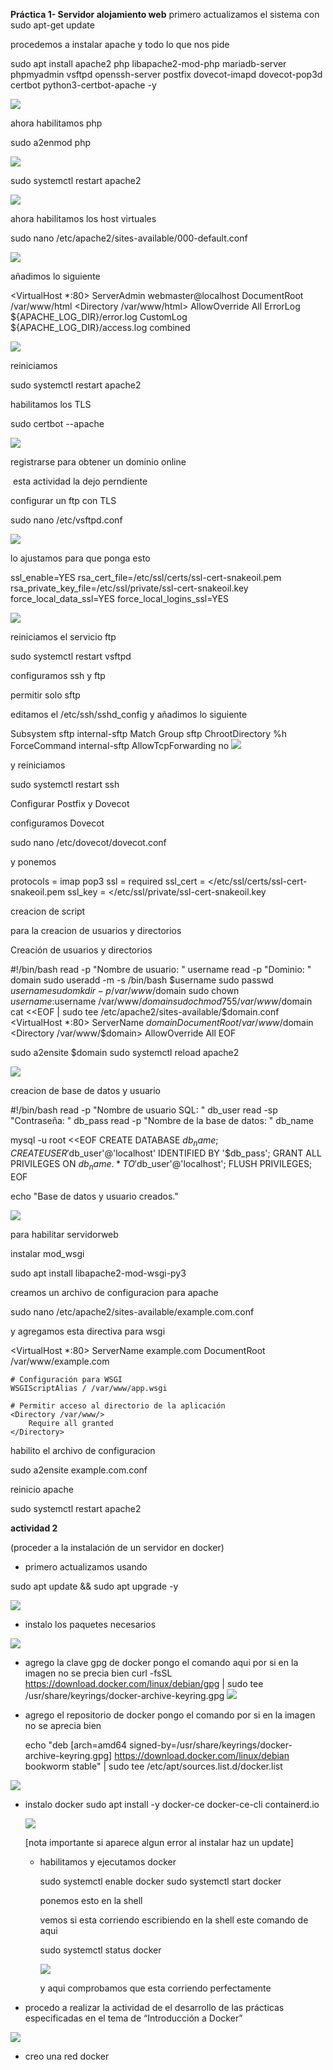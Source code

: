 **Práctica 1- Servidor alojamiento web**
primero actualizamos el sistema con
sudo apt-get update

procedemos a instalar apache y todo lo que nos pide

sudo apt install apache2 php libapache2-mod-php mariadb-server phpmyadmin vsftpd openssh-server postfix dovecot-imapd dovecot-pop3d certbot python3-certbot-apache -y

![](https://github.com/FlyFree624/ASIR-SREI/blob/main/tema0/imagenes/apaa.png)

ahora habilitamos php

sudo a2enmod php

![](https://github.com/FlyFree624/ASIR-SREI/blob/main/tema0/imagenes/apad.png)

sudo systemctl restart apache2

![](https://github.com/FlyFree624/ASIR-SREI/blob/main/tema0/imagenes/apdr.png)

ahora habilitamos los host virtuales

sudo nano /etc/apache2/sites-available/000-default.conf

![](https://github.com/FlyFree624/ASIR-SREI/blob/main/tema0/imagenes/hostq.png)

añadimos lo siguiente

<VirtualHost *:80>
    ServerAdmin webmaster@localhost
    DocumentRoot /var/www/html
    <Directory /var/www/html>
        AllowOverride All
    </Directory>
    ErrorLog ${APACHE_LOG_DIR}/error.log
    CustomLog ${APACHE_LOG_DIR}/access.log combined
</VirtualHost>

![](https://github.com/FlyFree624/ASIR-SREI/blob/main/tema0/imagenes/virtual.png)

reiniciamos

sudo systemctl restart apache2

habilitamos los TLS

sudo certbot --apache

![](https://github.com/FlyFree624/ASIR-SREI/blob/main/tema0/imagenes/tls.png)

registrarse para obtener un dominio online

![]() esta actividad la dejo perndiente

configurar un ftp con TLS

sudo nano /etc/vsftpd.conf

![](https://github.com/FlyFree624/ASIR-SREI/blob/main/tema0/imagenes/ftptls.png)

lo ajustamos para que ponga esto

ssl_enable=YES
rsa_cert_file=/etc/ssl/certs/ssl-cert-snakeoil.pem
rsa_private_key_file=/etc/ssl/private/ssl-cert-snakeoil.key
force_local_data_ssl=YES
force_local_logins_ssl=YES

![](https://github.com/FlyFree624/ASIR-SREI/blob/main/tema0/imagenes/confftp.png)

reiniciamos el servicio ftp

sudo systemctl restart vsftpd

configuramos ssh y ftp

permitir solo sftp

editamos el /etc/ssh/sshd_config y añadimos lo siguiente

Subsystem sftp internal-sftp
Match Group sftp
    ChrootDirectory %h
    ForceCommand internal-sftp
    AllowTcpForwarding no
![](https://github.com/FlyFree624/ASIR-SREI/blob/main/tema0/imagenes/winss.png)

y reiniciamos

sudo systemctl restart ssh

Configurar Postfix y Dovecot

configuramos Dovecot

sudo nano /etc/dovecot/dovecot.conf

y ponemos

protocols = imap pop3
ssl = required
ssl_cert = </etc/ssl/certs/ssl-cert-snakeoil.pem
ssl_key = </etc/ssl/private/ssl-cert-snakeoil.key

creacion de script

para la creacion de usuarios y directorios

Creación de usuarios y directorios

#!/bin/bash
read -p "Nombre de usuario: " username
read -p "Dominio: " domain
sudo useradd -m -s /bin/bash $username
sudo passwd $username
sudo mkdir -p /var/www/$domain
sudo chown $username:$username /var/www/$domain
sudo chmod 755 /var/www/$domain
cat <<EOF | sudo tee /etc/apache2/sites-available/$domain.conf
<VirtualHost *:80>
    ServerName $domain
    DocumentRoot /var/www/$domain
    <Directory /var/www/$domain>
        AllowOverride All
    </Directory>
</VirtualHost>
EOF

sudo a2ensite $domain
sudo systemctl reload apache2

![](https://github.com/FlyFree624/ASIR-SREI/blob/main/tema0/imagenes/usuydire.png)

creacion de base de datos y usuario

#!/bin/bash
read -p "Nombre de usuario SQL: " db_user
read -sp "Contraseña: " db_pass
read -p "Nombre de la base de datos: " db_name

mysql -u root <<EOF
CREATE DATABASE $db_name;
CREATE USER '$db_user'@'localhost' IDENTIFIED BY '$db_pass';
GRANT ALL PRIVILEGES ON $db_name.* TO '$db_user'@'localhost';
FLUSH PRIVILEGES;
EOF

echo "Base de datos y usuario creados."

![](https://github.com/FlyFree624/ASIR-SREI/blob/main/tema0/imagenes/bdyusu.png)

para habilitar servidorweb

instalar mod_wsgi

sudo apt install libapache2-mod-wsgi-py3

creamos un archivo de configuracion para apache

sudo nano /etc/apache2/sites-available/example.com.conf

y agregamos esta directiva para wsgi

<VirtualHost *:80>
    ServerName example.com
    DocumentRoot /var/www/example.com

    # Configuración para WSGI
    WSGIScriptAlias / /var/www/app.wsgi

    # Permitir acceso al directorio de la aplicación
    <Directory /var/www/>
        Require all granted
    </Directory>

</VirtualHost>

habilito el archivo de configuracion

sudo a2ensite example.com.conf

reinicio apache

sudo systemctl restart apache2

**actividad 2**

(proceder a la instalación de un servidor en docker)

- primero actualizamos usando

sudo apt update && sudo apt upgrade -y

![](https://github.com/FlyFree624/ASIR-SREI/blob/main/tema0/imagenes/doc.png)

- instalo los paquetes necesarios

![](https://github.com/FlyFree624/ASIR-SREI/blob/main/tema0/imagenes/adoc.png)

- agrego la clave gpg de docker
  pongo el comando aqui por si en la imagen no se precia bien
  curl -fsSL https://download.docker.com/linux/debian/gpg | sudo tee /usr/share/keyrings/docker-archive-keyring.gpg
  ![](https://github.com/FlyFree624/ASIR-SREI/blob/main/tema0/imagenes/gpg.png)
  
- agrego el repositorio de docker
  pongo el comando por si en la imagen no se aprecia bien

  echo "deb [arch=amd64 signed-by=/usr/share/keyrings/docker-archive-keyring.gpg] https://download.docker.com/linux/debian bookworm stable" | sudo tee /etc/apt/sources.list.d/docker.list

![](https://github.com/FlyFree624/ASIR-SREI/blob/main/tema0/imagenes/aof.png)

- instalo docker
  sudo apt install -y docker-ce docker-ce-cli containerd.io
  
  ![](https://github.com/FlyFree624/ASIR-SREI/blob/main/tema0/imagenes/instalardocker.png)

  [nota importante si aparece algun error al instalar haz un update]

  - habilitamos y ejecutamos docker

    sudo systemctl enable docker
    sudo systemctl start docker

    ponemos esto en la shell

    vemos si esta corriendo escribiendo en la shell este comando de aqui

    sudo systemctl status docker

    ![](https://github.com/FlyFree624/ASIR-SREI/blob/main/tema0/imagenes/dockercorriendo.png)

    y aqui comprobamos que esta corriendo perfectamente

    
- procedo a realizar la actividad de el desarrollo de las prácticas especificadas en el tema de “Introducción a Docker”

![](https://github.com/FlyFree624/ASIR-SREI/blob/main/tema0/imagenes/actividad.png)

- creo una red docker
  
![]()

